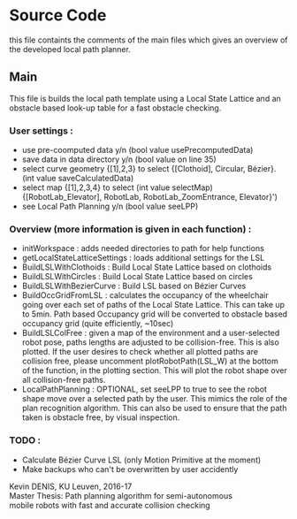 # Source Code 
this file containts the comments of the main files which gives an overview of the developed local path planner.

## Main
This file is builds the local path template using a Local State Lattice and an obstacle based look-up table for a fast obstacle checking.

### User settings :                                                         
* use pre-coomputed data y/n (bool value usePrecomputedData)          
* save data in data directory y/n (bool value on line 35)             
* select curve geometry {[1],2,3} to select {[Clothoid], Circular, Bézier}. (int value saveCalculatedData)      
* select map {[1],2,3,4} to select (int value selectMap) {[RobotLab_Elevator], RobotLab, RobotLab_ZoomEntrance, Elevator}')  
* see Local Path Planning y/n (bool value seeLPP)                     
                                                                         
### Overview (more information is given in each function) :                                                                                         
* initWorkspace : adds needed directories to path for help functions  
* getLocalStateLatticeSettings : loads additional settings for the LSL
* BuildLSLWithClothoids : Build Local State Lattice based on clothoids
* BuildLSLWithCircles : Build Local State Lattice based on circles    
* BuildLSLWithBezierCurve : Build LSL based on Bézier Curves          
* BuildOccGridFromLSL : calculates the occupancy of the wheelchair going over each set of paths of the Local State Lattice. This can take up to 5min. Path based Occupancy grid will be converted to obstacle based occupancy grid (quite efficiently, ~10sec)               
* BuildLSLColFree : given a map of the environment and a user-selected robot pose, paths lengths are adjusted to be collision-free. This is also plotted. If the user desires to check whether all plotted paths are collision free, please uncomment plotRobotPath(LSL_W) at the bottom of the function, in the plotting section. This will plot the robot shape over all collision-free paths.                                                                                            
* LocalPathPlanning : OPTIONAL, set seeLPP to true to see the robot shape move over a selected path by the user. This mimics the role of the plan recognition algorithm. This can also be used to ensure that the path taken is obstacle free, by visual inspection.                                                                                      
 
### TODO :                                                                  
   * Calculate Bézier Curve LSL (only Motion Primitive at the moment)    
   * Make backups who can't be overwritten by user accidently            
                                                                         
 Kevin DENIS, KU Leuven, 2016-17                                         
 Master Thesis: Path planning algorithm for semi-autonomous              
                mobile robots with fast and accurate collision checking  
